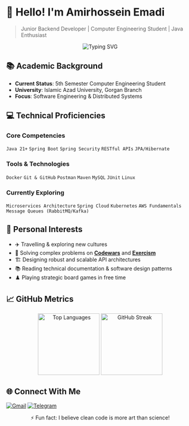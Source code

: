 # 👋 Hello! I'm Amirhossein Emadi

> Junior Backend Developer | Computer Engineering Student | Java Enthusiast

<div align="center">
  <img src="https://readme-typing-svg.demolab.com?font=Fira+Code&weight=600&size=22&duration=3000&pause=1000&color=4A8E7C&center=true&vCenter=true&width=500&lines=Computer+Engineering+Student;Java+Backend+Developer;Problem+Solver;API+Enthusiast" alt="Typing SVG" />
</div>

## 📚 Academic Background
- **Current Status**: 5th Semester Computer Engineering Student
- **University**: Islamic Azad University, Gorgan Branch
- **Focus**: Software Engineering & Distributed Systems

## 💻 Technical Proficiencies

### Core Competencies
`Java 21+` `Spring Boot` `Spring Security` `RESTful APIs` `JPA/Hibernate`

### Tools & Technologies
`Docker` `Git & GitHub` `Postman` `Maven` `MySQL` `JUnit` `Linux`

### Currently Exploring
`Microservices Architecture` `Spring Cloud` `Kubernetes` `AWS Fundamentals` `Message Queues (RabbitMQ/Kafka)`

## 🧭 Personal Interests
- ✈️ Travelling & exploring new cultures
- 🧩 Solving complex problems on [**Codewars**](https://www.codewars.com) and **[Exercism](https://exercism.org)**
- 🏗️ Designing robust and scalable API architectures
- 📚 Reading technical documentation & software design patterns
- ♟️ Playing strategic board games in free time

## 📈 GitHub Metrics

<p align="center">
  <img src="https://github-readme-stats.vercel.app/api/top-langs/?username=BackendBaz&layout=compact&theme=algolia&langs_count=1" alt="Top Languages" height="165">
  <img src="https://github-readme-streak-stats.herokuapp.com/?user=BackendBaz&theme=algolia" alt="GitHub Streak" height="165">
</p>

## 🌐 Connect With Me
[![Gmail](https://img.shields.io/badge/Gmail-EA4335?style=flat&logo=gmail&logoColor=white)](mailto:emadi.henker404@gmail.com)
[![Telegram](https://img.shields.io/badge/Telegram-26A5E4?style=flat&logo=telegram&logoColor=white)](https://t.me/amir_hossein_emadi_2000)

<div align="center">
  <p>⚡ Fun fact: I believe clean code is more art than science!</p>
</div>
